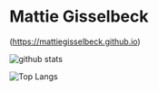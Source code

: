 # Mattie Gisselbeck

(https://mattiegisselbeck.github.io)


![github stats](https://github-readme-stats.vercel.app/api?username=mattiegisselbeck&show_icons=true)

![Top Langs](https://github-readme-stats.vercel.app/api/top-langs/?username=mattiegisselbeck&langs_count=5)

 

